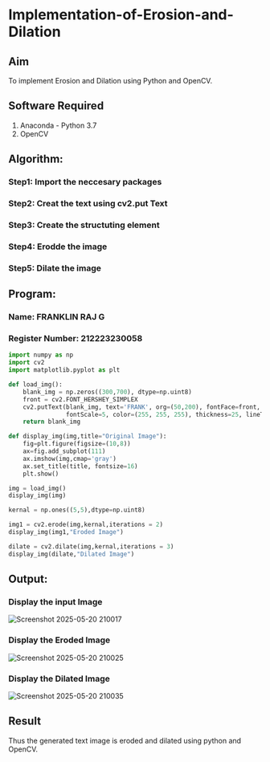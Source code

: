 # Implementation-of-Erosion-and-Dilation
## Aim
To implement Erosion and Dilation using Python and OpenCV.
## Software Required
1. Anaconda - Python 3.7
2. OpenCV
## Algorithm:
### Step1: Import the neccesary packages
### Step2: Creat the text using cv2.put Text

### Step3: Create the structuting element

### Step4: Erodde the image

### Step5: Dilate the image
 
## Program:
### Name: FRANKLIN RAJ G
### Register Number: 212223230058
``` Python
import numpy as np
import cv2
import matplotlib.pyplot as plt

def load_img():
    blank_img = np.zeros((300,700), dtype=np.uint8)
    front = cv2.FONT_HERSHEY_SIMPLEX
    cv2.putText(blank_img, text='FRANK', org=(50,200), fontFace=front, 
                fontScale=5, color=(255, 255, 255), thickness=25, lineType=cv2.LINE_AA)
    return blank_img

def display_img(img,title="Original Image"):
    fig=plt.figure(figsize=(10,8))
    ax=fig.add_subplot(111)
    ax.imshow(img,cmap='gray')
    ax.set_title(title, fontsize=16)
    plt.show()

img = load_img()
display_img(img)

kernal = np.ones((5,5),dtype=np.uint8)

img1 = cv2.erode(img,kernal,iterations = 2)
display_img(img1,"Eroded Image")

dilate = cv2.dilate(img,kernal,iterations = 3)
display_img(dilate,"Dilated Image")
```
## Output:
### Display the input Image
![Screenshot 2025-05-20 210017](https://github.com/user-attachments/assets/efe27ef1-a135-4423-bb84-1e4fa2ca8b96)


### Display the Eroded Image

![Screenshot 2025-05-20 210025](https://github.com/user-attachments/assets/44df0f19-db1e-491c-9210-533c018de156)


### Display the Dilated Image

![Screenshot 2025-05-20 210035](https://github.com/user-attachments/assets/37a93c4f-2cc2-4986-85af-966ac84b45fb)

## Result
Thus the generated text image is eroded and dilated using python and OpenCV.
